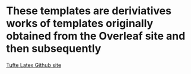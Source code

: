# These templates are deriviatives works of templates originally obtained from the Overleaf site and then subsequently

[Tufte Latex Github site](https://github.com/Tufte-LaTeX/tufte-latex)
